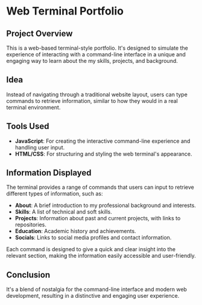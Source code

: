 # Web Terminal Portfolio

## Project Overview

This is a web-based terminal-style portfolio. It's designed to simulate the experience of interacting with a command-line interface in a unique and engaging way to learn about the my skills, projects, and background.

## Idea

 Instead of navigating through a traditional website layout, users can type commands to retrieve information, similar to how they would in a real terminal environment.

## Tools Used

- **JavaScript**: For creating the interactive command-line experience and handling user input.
- **HTML/CSS**: For structuring and styling the web terminal's appearance.

## Information Displayed

The terminal provides a range of commands that users can input to retrieve different types of information, such as:

- **About**: A brief introduction to my professional background and interests.
- **Skills**: A list of technical and soft skills.
- **Projects**: Information about past and current projects, with links to repositories.
- **Education**: Academic history and achievements.
- **Socials**: Links to social media profiles and contact information.

Each command is designed to give a quick and clear insight into the relevant section, making the information easily accessible and user-friendly.

## Conclusion

It's a blend of nostalgia for the command-line interface and modern web development, resulting in a distinctive and engaging user experience.